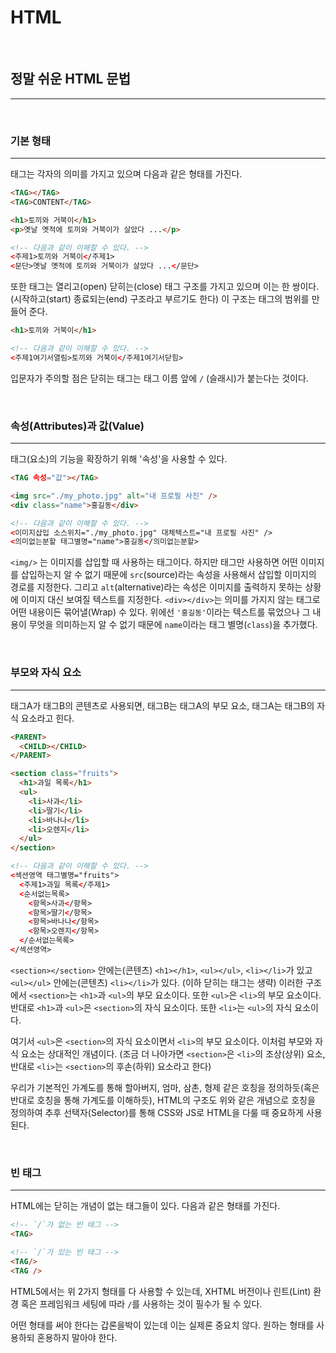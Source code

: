 # HTML
<br>

## 정말 쉬운 HTML 문법
<hr>

<br>

### 기본 형태
<hr>

태그는 각자의 의미를 가지고 있으며 다음과 같은 형태를 가진다.

~~~HTML
<TAG></TAG>
<TAG>CONTENT</TAG>
~~~

~~~HTML
<h1>토끼와 거북이</h1>
<p>옛날 옛적에 토끼와 거북이가 살았다 ...</p>

<!-- 다음과 같이 이해할 수 있다. -->
<주제1>토끼와 거북이</주제1>
<문단>옛날 옛적에 토끼와 거북이가 살았다 ...</문단>
~~~

또한 태그는 열리고(open) 닫히는(close) 태그 구조를 가지고 있으며 이는 한 쌍이다.
(시작하고(start) 종료되는(end) 구조라고 부르기도 한다)
이 구조는 태그의 범위를 만들어 준다.

~~~HTML
<h1>토끼와 거북이</h1>

<!-- 다음과 같이 이해할 수 있다. -->
<주제1여기서열림>토끼와 거북이</주제1여기서닫힘>
~~~

입문자가 주의할 점은 닫히는 태그는 태그 이름 앞에 `/` (슬래시)가 붙는다는 것이다.

<br>

### 속성(Attributes)과 값(Value)
<hr>

태그(요소)의 기능을 확장하기 위해 '속성'을 사용할 수 있다.

~~~HTML
<TAG 속성="값"></TAG>
~~~

~~~HTML
<img src="./my_photo.jpg" alt="내 프로필 사진" />
<div class="name">홍길동</div>

<!-- 다음과 같이 이해할 수 있다. -->
<이미지삽입 소스위치="./my_photo.jpg" 대체텍스트="내 프로필 사진" />
<의미없는분할 태그별명="name">홍길동</의미없는분할>
~~~


`<img/>` 는 이미지를 삽입할 때 사용하는 태그이다.
하지만 태그만 사용하면 어떤 이미지를 삽입하는지 알 수 없기 때문에 `src`(source)라는 속성을 사용해서 삽입할 이미지의 경로를 지정한다. 그리고 `alt`(alternative)라는 속성은 이미지를 출력하지 못하는 상황에 이미지 대신 보여질 텍스트를 지정한다.
`<div></div>`는 의미를 가지지 않는 태그로 어떤 내용이든 묶어낼(Wrap) 수 있다.
위에선 `'홍길동'`이라는 텍스트를 묶었으나 그 내용이 무엇을 의미하는지 알 수 없기 때문에 `name`이라는 태그 별명(`class`)을 추가했다.

<br>

### 부모와 자식 요소
<hr>

태그A가 태그B의 콘텐츠로 사용되면, 태그B는 태그A의 부모 요소, 태그A는 태그B의 자식 요소라고 힌다.

~~~HTML
<PARENT>
  <CHILD></CHILD>
</PARENT>
~~~

~~~HTML
<section class="fruits">
  <h1>과일 목록</h1>
  <ul>
    <li>사과</li>
    <li>딸기</li>
    <li>바나나</li>
    <li>오렌지</li>
  </ul>
</section>

<!-- 다음과 같이 이해할 수 있다. -->
<섹션영역 태그별명="fruits">
  <주제1>과일 목록</주제1>
  <순서없는목록>
    <항목>사과</항목>
    <항목>딸기</항목>
    <항목>바나나</항목>
    <항목>오렌지</항목>
  </순서없는목록>
</섹션영역>
~~~

`<section></section>` 안에는(콘텐츠) `<h1></h1>`, `<ul></ul>`, `<li></li>`가 있고 `<ul></ul>` 안에는(콘텐츠) `<li></li>`가 있다.
(이하 닫히는 태그는 생략)
이러한 구조에서 `<section>`는 `<h1>`과 `<ul>`의 부모 요소이다.
또한 `<ul>`은 `<li>`의 부모 요소이다.
반대로 `<h1>`과 `<ul>`은 `<section>`의 자식 요소이다.
또한 `<li>`는 `<ul>`의 자식 요소이다.

여기서 `<ul>`은 `<section>`의 자식 요소이면서 `<li>`의 부모 요소이다.
이처럼 부모와 자식 요소는 상대적인 개념이다.
(조금 더 나아가면 `<section>`은 `<li>`의 조상(상위) 요소, 반대로 `<li>`는 `<section>`의 후손(하위) 요소라고 한다)

우리가 기본적인 가계도를 통해 할아버지, 엄마, 삼촌, 형제 같은 호칭을 정의하듯(혹은 반대로 호칭을 통해 가계도를 이해하듯), HTML의 구조도 위와 같은 개념으로 호칭을 정의하여 추후 선택자(Selector)를 통해 CSS와 JS로 HTML을 다룰 때 중요하게 사용된다.

<br>

### 빈 태그
<hr>

HTML에는 닫히는 개념이 없는 태그들이 있다.
다음과 같은 형태를 가진다.

~~~HTML
<!-- `/`가 없는 빈 태그 -->
<TAG>

<!-- `/`가 있는 빈 태그 -->
<TAG/>
<TAG />
~~~

HTML5에서는 위 2가지 형태를 다 사용할 수 있는데, XHTML 버전이나 린트(Lint) 환경 혹은 프레임워크 세팅에 따라 `/`를 사용하는 것이 필수가 될 수 있다.

어떤 형태를 써야 한다는 갑론을박이 있는데 이는 실제론 중요치 않다. 원하는 형태를 사용하되 혼용하지 말아야 한다.


